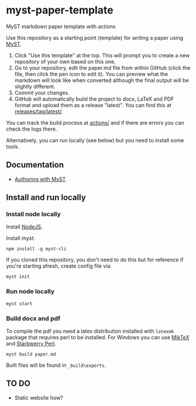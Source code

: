 # myst-paper-template
MyST markdown paper template with actions

Use this repository as a starting point (template) for writing a paper using [MyST](https://myst.tools).

1. Click "Use this template" at the top. This will prompt you to create a new repository of your own based on this one.
2. Go to your repository, edit the paper.md file from within GitHub (click the file, then click the pen icon to edit it). You can preview what the markdown will look like when converted although the final output will be slightly different.
3. Commit your changes.
4. GitHub will automatically build the project to docx, LaTeX and PDF format and upload them as a release "latest". You can find this at [releases/tag/latest/](https://github.com/neural-reckoning/myst-paper-template/releases/tag/latest).

You can track the build process at [actions/](https://github.com/neural-reckoning/myst-paper-template/actions) and if there are errors you can check the logs there.

Alternatively, you can run locally (see below) but you need to install some tools.

## Documentation

* [Authoring with MyST](https://myst-tools.org/docs/mystjs)

## Install and run locally

### Install node locally

Install [NodeJS](https://nodejs.org/en/download/).

Install myst:

```
npm install -g myst-cli
```

If you cloned this repository, you don't need to do this but for reference if you're starting afresh, create config file via:

```
myst init
```

### Run node locally

```
myst start
```

### Build docx and pdf

To compile the pdf you need a latex distribution installed with ``latexmk`` package that requires perl to be installed.
For Windows you can use [MikTeX](https://miktex.org/) and [Starbwerry Perl](https://strawberryperl.com/).

```
myst build paper.md
```

Built files will be found in ``_build\exports``.

## TO DO

* Static website how?
